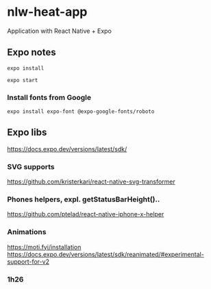 # nlw-heat-app

Application with React Native + Expo

## Expo notes

`expo install`

`expo start`

### Install fonts from Google

`expo install expo-font @expo-google-fonts/roboto`


## Expo libs

https://docs.expo.dev/versions/latest/sdk/

### SVG supports

https://github.com/kristerkari/react-native-svg-transformer

### Phones helpers, expl. getStatusBarHeight()..

https://github.com/ptelad/react-native-iphone-x-helper

### Animations

https://moti.fyi/installation
https://docs.expo.dev/versions/latest/sdk/reanimated/#experimental-support-for-v2

### 1h26